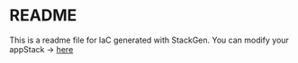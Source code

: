 # README
This is a readme file for IaC generated with StackGen.
You can modify your appStack -> [here](http://main.dev.stackgen.com/appstacks/166f0b97-3742-4f50-82af-cb2493f6d0e6)
